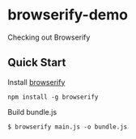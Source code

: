 browserify-demo
===============

Checking out Browserify

Quick Start
-----------

Install [browserify](http://browserify.org/)
```
npm install -g browserify
```

Build bundle.js
```
$ browserify main.js -o bundle.js
```